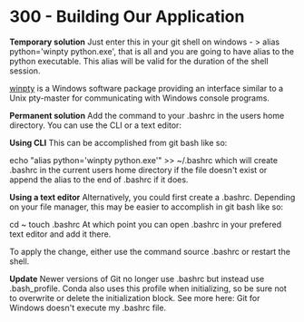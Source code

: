 # 300 - Building Our Application

**Temporary solution**
Just enter this in your git shell on windows - > alias python='winpty python.exe', that is all and you are going to have alias to the python executable. This alias will be valid for the duration of the shell session.

[winpty](https://github.com/rprichard/winpty) is a Windows software package providing an interface similar to a Unix pty-master for communicating with Windows console programs.

**Permanent solution**
Add the command to your .bashrc in the users home directory. You can use the CLI or a text editor:

**Using CLI**
This can be accomplished from git bash like so:

echo "alias python='winpty python.exe'" >> ~/.bashrc
which will create .bashrc in the current users home directory if the file doesn't exist or append the alias to the end of .bashrc if it does.

**Using a text editor**
Alternatively, you could first create a .bashrc. Depending on your file manager, this may be easier to accomplish in git bash like so:

cd ~
touch .bashrc
At which point you can open .bashrc in your prefered text editor and add it there.

To apply the change, either use the command source .bashrc or restart the shell.

**Update**
Newer versions of Git no longer use .bashrc but instead use .bash_profile. Conda also uses this profile when initializing, so be sure not to overwrite or delete the initialization block. See more here: Git for Windows doesn't execute my .bashrc file.

